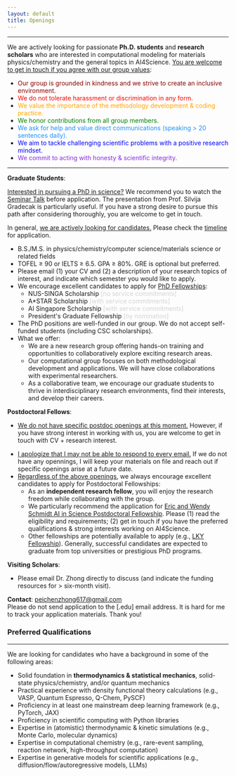 ```yaml
---
layout: default
title: Openings
---
```


---

We are actively looking for passionate <strong>Ph.D. students</strong> and <strong>research scholars</strong> who are interested in computational modeling for materials physics/chemistry and the general topics in AI4Science. <span style="text-decoration: underline">You are welcome to get in touch if you agree with our group values</span>:

 * <span style="color: darkred">Our group is grounded in kindness and we strive to create an inclusive environment.</span>
 * <span style="color: red">We do not tolerate harassment or discrimination in any form.</span>
 * <span style="color: orange">We value the importance of the methodology development & coding practice.</span>
 * <span style="color: Green">We honor contributions from all group members.</span>
 * <span style="color: dodgerblue">We ask for help and value direct communications (speaking > 20 sentences daily). </span>
 * <span style="color: blue">We aim to tackle challenging scientific problems with a positive research mindset.</span>
 * <span style="color: blueviolet">We commit to acting with honesty & scientific integrity.</span>


---
<strong>Graduate Students</strong>:

<span style="text-decoration: underline">Interested in pursuing a PhD in science?</span> We recommend you to watch the <a href="https://www.youtube.com/watch?v=gUa5CQ0yE6c&t=794s">Seminar Talk</a> before application. 
The presentation from Prof. Silvija Gradecak is particularly useful. If you have a strong desire to pursue this path after considering thoroughly, you are welcome to get in touch.

In general, <span style="text-decoration: underline">we are actively looking for candidates.</span> Please check the <a href="https://cde.nus.edu.sg/graduate/graduate-programmes-by-research/how-to-apply/">timeline</a> for application.
* B.S./M.S. in physics/chemistry/computer science/materials science or related fields
* TOFEL ≥ 90 or IELTS ≥ 6.5. GPA ≥ 80%. GRE is optional but preferred. 
* Please email (1) your CV and (2) a description of your research topics of interest, and indicate which semester you would like to apply.
* We encourage excellent candidates to apply for <a href="https://nusgs.nus.edu.sg/scholarships/">PhD Fellowships</a>:
    * NUS-SINGA Scholarship  <span style="color: lightgray">[no service commitments]</span>
    * A*STAR Scholarship  <span style="color: lightgray">[with service commitments]</span>
    * AI Singapore Scholarship  <span style="color: lightgray">[with service commitments]</span>
    * President's Graduate Fellowship  <span style="color: lightgray">[by nomination]</span>
* The PhD positions are well-funded in our group. We do not accept self-funded students (including CSC scholarships).
* What we offer:
    * We are a new research group offering hands-on training and opportunities to collaboratively explore exciting research areas.
    * Our computational group focuses on both methodological development and applications. We will have close collaborations with experimental researchers.
    * As a collaborative team, we encourage our graduate students to thrive in interdisciplinary research environments, find their interests, and develop their careers.


<strong>Postdoctoral Fellows</strong>:
* <span style="text-decoration: underline">We do not have specific postdoc openings at this moment.</span> However, if you have strong interest in working with us, you are welcome to get in touch with CV + research interest.
<!-- * Please email (1) your CV; (2) a cover letter including your research interests; (3) the contact information of two or three references -->
* <span style="text-decoration: underline">I apologize that I may not be able to respond to every email.</span> If we do not have any opennings, I will keep your materials on file and reach out if specific openings arise at a future date.
* <span style="text-decoration: underline">Regardless of the above openings</span>, we always encourage excellent candidates to apply for Postdoctoral Fellowships: 
    * As an <strong>independent research fellow</strong>, you will enjoy the research freedom while collaborating with the group.
    * We particularly recommend the application for [Eric and Wendy Schmidt AI in Science Postdoctoral Fellowship](https://www.nus.edu.sg/research/odprt-home/fellowships/eric-and-wendy-schmidt-ai-in-science-postdoctoral-fellowship). Please (1) read the eligibility and requirements; (2) get in touch if you have the preferred qualifications & strong interests working on AI4Science.
    * Other fellowships are potentially available to apply (e.g., [LKY Fellowship](https://www.nus.edu.sg/research/odprt-home/fellowships/lee-kuan-yew-postdoctoral-fellowship)). Generally, successful candidates are expected to graduate from top universities or prestigious PhD programs. 


<strong>Visiting Scholars</strong>:
* Please email Dr. Zhong directly to discuss (and indicate the funding resources for > six-month visit).


<!-- <strong>Undergraduate Students</strong>:
* A strong background in computer science or AI/ML
* Passion for scientific problems in materials physics/chemistry
* Please email your CV and transcript -->


<strong>Contact</strong>: <a href="mailto:peichenzhong617@gmail.com">peichenzhong617@gmail.com</a>
<br>
Please do not send application to the [.edu] email address. It is hard for me to track your application materials. Thank you!
<br>


### Preferred Qualifications
---

We are looking for candidates who have a background in some of the following areas:

* Solid foundation in <strong>thermodynamics & statistical mechanics</strong>, solid-state physics/chemistry, and/or quantum mechanics
* Practical experience with density functional theory calculations (e.g., VASP, Quantum Espresso, Q-Chem, PySCF)
* Proficiency in at least one mainstream deep learning framework (e.g., PyTorch, JAX)
* Proficiency in scientific computing with Python libraries
* Expertise in (atomistic) thermodynamic & kinetic simulations (e.g., Monte Carlo, molecular dynamics)
* Expertise in computational chemistry (e.g., rare-event sampling, reaction network, high-throughput computation)
* Expertise in generative models for scientific applications (e.g., diffusion/flow/autoregressive models, LLMs)

<!-- It is a significant advantage if you have one or more of the following experiences:

* Expertise in (atomistic) thermodynamic & kinetic simulations (e.g., Monte Carlo, molecular dynamics)
* Expertise in simulating electrode and electrolyte materials, interfaces, and ion transport
* Development of interatomic potentials based on machine learning or classical force fields
* Development or working experience of generative models in scientific applications (e.g., diffusion model, LLM)
* Familiarity with enhanced sampling, rare-event sampling, or transition state search methods
* Familiarity with high-throughput computing and job management (e.g. automate, jobflow, dflow)
* Working knowledge of database management (e.g., MongoDB)
* Knowledge of cluster expansion method or atomic cluster expansion formalism
* Knowledge of reaction pathway search or reaction network construction
* Knowledge of geometric deep learning or tensorial property predictions (e.g., e3nn) -->